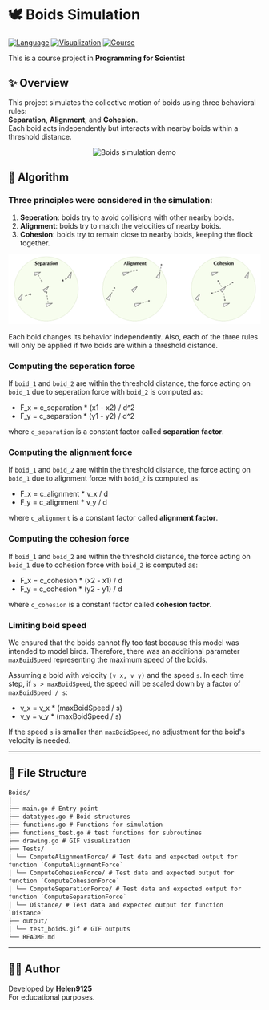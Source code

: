 # 🕊️ Boids Simulation

[![Language](https://img.shields.io/badge/language-Go-blue)]()
[![Visualization](https://img.shields.io/badge/output-GIF-green)]()
[![Course](https://img.shields.io/badge/course-Programming%20for%20Scientists-8A2BE2)]()

This is a course project in **Programming for Scientist**

## ✨ Overview
This project simulates the collective motion of boids using three behavioral rules:  
**Separation**, **Alignment**, and **Cohesion**.  
Each boid acts independently but interacts with nearby boids within a threshold distance.

<p align="center">
  <img src="output/test_boids_2.gif" width="480" alt="Boids simulation demo">
</p>


## 🧩 Algorithm
### Three principles were considered in the simulation:
1. **Seperation**: boids try to avoid collisions with other nearby boids.
2. **Alignment**: boids try to match the velocities of nearby boids.
3. **Cohesion**: boids try to remain close to nearby boids, keeping the flock together.

![Figure reference: Programming for Scientists 2025](images/three_principle_illustration.png)

Each boid changes its behavior independently. Also, each of the three rules will only be applied if two boids are within a threshold distance.

### Computing the seperation force
If `boid_1` and `boid_2` are within the threshold distance, the force acting on `boid_1` due to seperation force with `boid_2` is computed as:
- F_x = c_separation * (x1 - x2) / d^2
- F_y = c_separation * (y1 - y2) / d^2

where `c_separation` is a constant factor called **separation factor**.

### Computing the alignment force
If `boid_1` and `boid_2` are within the threshold distance, the force acting on `boid_1` due to alignment force with `boid_2` is computed as:
- F_x = c_alignment * v_x / d
- F_y = c_alignment * v_y / d

where `c_alignment` is a constant factor called **alignment factor**.

### Computing the cohesion force
If `boid_1` and `boid_2` are within the threshold distance, the force acting on `boid_1` due to cohesion force with `boid_2` is computed as:
- F_x = c_cohesion * (x2 - x1) / d
- F_y = c_cohesion * (y2 - y1) / d

where `c_cohesion` is a constant factor called **cohesion factor**.

### Limiting boid speed
We ensured that the boids cannot fly too fast because this model was intended to model birds. Therefore, there was an additional parameter `maxBoidSpeed` representing the maximum speed of the boids.

Assuming a boid with velocity `(v_x, v_y)` and the speed `s`. In each time step, if `s > maxBoidSpeed`, the speed will be scaled down by a factor of `maxBoidSpeed / s`:
- v_x = v_x * (maxBoidSpeed / s)
- v_y = v_y * (maxBoidSpeed / s)

If the speed `s` is smaller than `maxBoidSpeed`, no adjustment for the boid's velocity is needed.

---
## 📁 File Structure
```
Boids/
│
├── main.go # Entry point
├── datatypes.go # Boid structures
├── functions.go # Functions for simulation
├── functions_test.go # test functions for subroutines
├── drawing.go # GIF visualization
├── Tests/ 
│ └── ComputeAlignmentForce/ # Test data and expected output for function `ComputeAlignmentForce`
│ └── ComputeCohesionForce/ # Test data and expected output for function `ComputeCohesionForce`
│ └── ComputeSeparationForce/ # Test data and expected output for function `ComputeSeparationForce`
│ └── Distance/ # Test data and expected output for function `Distance`
├── output/
│ └── test_boids.gif # GIF outputs 
└── README.md
```

---

## 👩‍💻 Author

Developed by **Helen9125**  
For educational purposes.
